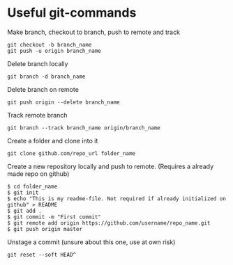 # Useful git-commands

Make branch, checkout to branch, push to remote and track

```
git checkout -b branch_name
git push -u origin branch_name
```

Delete branch locally
```
git branch -d branch_name
```

Delete branch on remote
```
git push origin --delete branch_name
```

Track remote branch

```
git branch --track branch_name origin/branch_name
```

Create  a folder and clone into it

```
git clone github.com/repo_url folder_name
```

Create a new repository locally and push to remote. (Requires a already made repo on github)
```
$ cd folder_name
$ git init
$ echo "This is my readme-file. Not required if already initialized on github" > README
$ git add .
$ git commit -m "First commit"
$ git remote add origin https://github.com/username/repo_name.git
$ git push origin master
```

Unstage a commit (unsure about this one, use at own risk)
```
git reset --soft HEAD^
```
